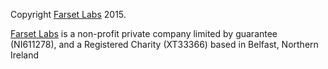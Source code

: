 
Copyright [Farset Labs](https://farsetlabs.org.uk) 2015.

[Farset Labs](https://farsetlabs.org.uk/) is a non-profit private company limited by guarantee (NI611278), and a Registered Charity (XT33366) based in Belfast, Northern Ireland 
